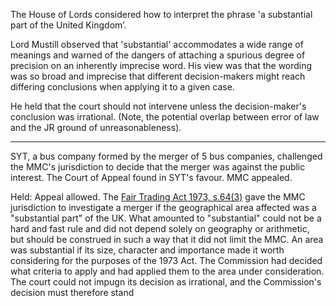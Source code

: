 The House of Lords considered how to interpret the phrase 'a substantial part of the United Kingdom’.

Lord Mustill observed that 'substantial' accommodates a wide range of meanings and warned of the dangers of attaching a spurious degree of precision on an inherently imprecise word. His view was that the wording was so broad and imprecise that different decision-makers might reach differing conclusions when applying it to a given case.

He held that the court should not intervene unless the decision-maker's conclusion was irrational. (Note, the potential overlap between error of law and the JR ground of unreasonableness).

---

SYT, a bus company formed by the merger of 5 bus companies, challenged the MMC's jurisdiction to decide that the merger was against the public interest. The Court of Appeal found in SYT's favour. MMC appealed.

Held: Appeal allowed. The [Fair Trading Act 1973, s.64(3)](https://uk.westlaw.com/Document/I3208BD30E44911DA8D70A0E70A78ED65/View/FullText.html?originationContext=document&transitionType=DocumentItem&ppcid=708420cd4da9490eaab003b1f0fcecba&contextData=(sc.Default)) gave the MMC jurisdiction to investigate a merger if the geographical area affected was a "substantial part" of the UK. What amounted to "substantial" could not be a hard and fast rule and did not depend solely on geography or arithmetic, but should be construed in such a way that it did not limit the MMC. An area was substantial if its size, character and importance made it worth considering for the purposes of the 1973 Act. The Commission had decided what criteria to apply and had applied them to the area under consideration. The court could not impugn its decision as irrational, and the Commission's decision must therefore stand